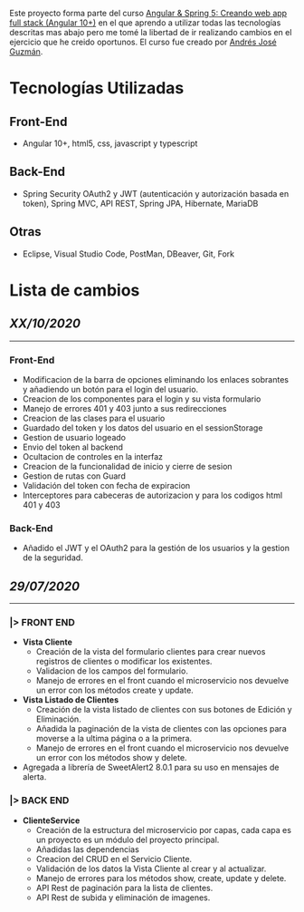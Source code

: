 Este proyecto forma parte del curso [Angular & Spring 5: Creando web app full stack (Angular 10+)](https://www.udemy.com/share/101XZeBEYcc1ZTQno=/) en el que aprendo a utilizar todas las tecnologías descritas mas abajo pero me tomé la libertad de ir realizando cambios en el ejercicio que he creido oportunos. El curso fue creado por [Andrés José Guzmán](https://www.udemy.com/course/angular-spring/#instructor-1).

# Tecnologías Utilizadas
## Front-End
* Angular 10+, html5, css, javascript y typescript
## Back-End
* Spring Security OAuth2 y JWT (autenticación y autorización basada en token), Spring MVC, API REST, Spring JPA, Hibernate, MariaDB
## Otras
* Eclipse, Visual Studio Code, PostMan, DBeaver, Git, Fork
# Lista de cambios
## ___XX/10/2020___
---
### Front-End
* Modificacion de la barra de opciones eliminando los enlaces sobrantes y añadiendo un botón para el login del usuario.
* Creacion de los componentes para el login y su vista formulario
* Manejo de errores 401 y 403 junto a sus redirecciones
* Creacion de las clases para el usuario
* Guardado del token y los datos del usuario en el sessionStorage
* Gestion de usuario logeado
* Envio del token al backend
* Ocultacion de controles en la interfaz
* Creacion de la funcionalidad de inicio y cierre de sesion
* Gestion de rutas con Guard
* Validación del token con fecha de expiracion
* Interceptores para cabeceras de autorizacion y para los codigos html 401 y 403
### Back-End
* Añadido el JWT y el OAuth2 para la gestión de los usuarios y la gestion de la seguridad.
## ___29/07/2020___
---
### **|> FRONT END**
* **Vista Cliente**
    * Creación de la vista del formulario clientes para crear nuevos registros de clientes o modificar los existentes.
    * Validacion de los campos del formulario.
    * Manejo de errores en el front cuando el microservicio nos devuelve un error con los métodos create y update.
* **Vista Listado de Clientes**
    * Creación de la vista listado de clientes con sus botones de Edición y Eliminación.
    * Añadida la paginación de la vista de clientes con las opciones para moverse a la ultima página o a la primera.
    * Manejo de errores en el front cuando el microservicio nos devuelve un error con los métodos show y delete.
* Agregada a librería de SweetAlert2 8.0.1 para su uso en mensajes de alerta.
### **|> BACK END**
* **ClienteService**
    * Creación de la estructura del microservicio por capas, cada capa es un proyecto es un módulo del proyecto principal.
    * Añadidas las dependencias 
    * Creacion del CRUD en el Servicio Cliente.
    * Validación de los datos la Vista Cliente al crear y al actualizar.
    * Manejo de errores para los métodos show, create, update y delete.
    * API Rest de paginación para la lista de clientes.
    * API Rest de subida y eliminación de imagenes.